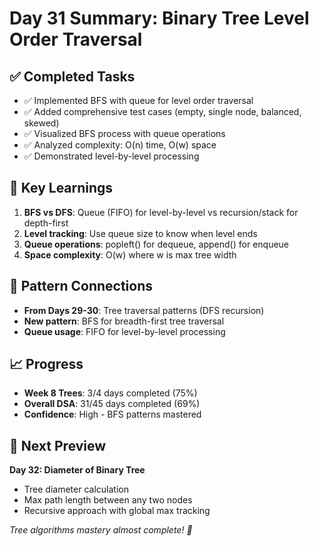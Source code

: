 # Day 31 Summary: Binary Tree Level Order Traversal

## ✅ Completed Tasks
- ✅ Implemented BFS with queue for level order traversal
- ✅ Added comprehensive test cases (empty, single node, balanced, skewed)
- ✅ Visualized BFS process with queue operations
- ✅ Analyzed complexity: O(n) time, O(w) space
- ✅ Demonstrated level-by-level processing

## 🔑 Key Learnings
1. **BFS vs DFS**: Queue (FIFO) for level-by-level vs recursion/stack for depth-first
2. **Level tracking**: Use queue size to know when level ends
3. **Queue operations**: popleft() for dequeue, append() for enqueue
4. **Space complexity**: O(w) where w is max tree width

## 🔗 Pattern Connections
- **From Days 29-30**: Tree traversal patterns (DFS recursion)
- **New pattern**: BFS for breadth-first tree traversal
- **Queue usage**: FIFO for level-by-level processing

## 📈 Progress
- **Week 8 Trees**: 3/4 days completed (75%)
- **Overall DSA**: 31/45 days completed (69%)
- **Confidence**: High - BFS patterns mastered

## 🎯 Next Preview
**Day 32: Diameter of Binary Tree**
- Tree diameter calculation
- Max path length between any two nodes
- Recursive approach with global max tracking

*Tree algorithms mastery almost complete! 🌳*